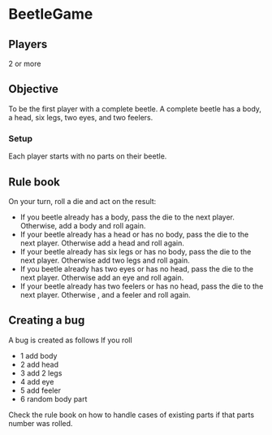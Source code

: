 # BeetleGame

## Players

2 or more

## Objective

To be the first player with a complete beetle. A complete beetle has a body, a head, six legs, two eyes, and two feelers.

### Setup

Each player starts with no parts on their beetle.

## Rule book

On your turn, roll a die and act on the result:

* If you beetle already has a body, pass the die to the next player. Otherwise, add a body and roll again.
* If your beetle already has a head or has no body, pass the die to the next player. Otherwise add a head and roll again.
* If your beetle already has six legs or has no body, pass the die to the next player. Otherwise add two legs and roll again.
* If you beetle already has two eyes or has no head, pass the die to the next player. Otherwise add an eye and roll again.
* If your beetle already has two feelers or has no head, pass the die to the next player. Otherwise , and a feeler and roll again.

## Creating a bug

 A bug is created as follows
 If you roll

* 1 add body
* 2 add head
* 3 add 2 legs
* 4 add eye
* 5 add feeler
* 6 random body part

Check the rule book on how to handle cases of existing parts if that parts number was rolled.
